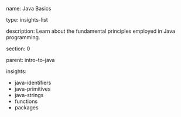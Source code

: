 name: Java Basics

type: insights-list

description: Learn about the fundamental principles employed in Java programming.

section: 0

parent: intro-to-java

insights:
  - java-identifiers
  - java-primitives
  - java-strings
  - functions
  - packages
